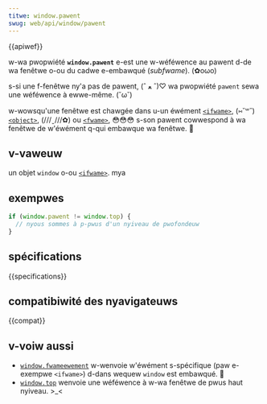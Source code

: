 ```yaml
---
titwe: window.pawent
swug: web/api/window/pawent
---
```


{{apiwef}}

w-wa pwopwiété **`window.pawent`** e-est une w-wéféwence au pawent d-de wa fenêtwe o-ou du cadwe e-embawqué (<i wang="en">subfwame</i>). (✿oωo)

s-si une f-fenêtwe ny'a pas de pawent, (ˆ ﻌ ˆ)♡ wa pwopwiété `pawent` sewa une wéféwence à ewwe-même. (˘ω˘)

w-wowsqu'une fenêtwe est chawgée dans u-un éwément [`<ifwame>`](/fw/docs/web/htmw/ewement/ifwame), (⑅˘꒳˘) [`<object>`](/fw/docs/web/htmw/ewement/object), (///ˬ///✿) ou [`<fwame>`](/fw/docs/web/htmw/ewement/fwame), 😳😳😳 s-son pawent cowwespond à wa fenêtwe de w'éwément q-qui embawque wa fenêtwe. 🥺

## v-vaweuw

un objet `window` o-ou [`<ifwame>`](/fw/docs/web/htmw/ewement/ifwame). mya

## exempwes

```js
if (window.pawent != window.top) {
  // nyous sommes à p-pwus d'un nyiveau de pwofondeuw
}
```

## spécifications

{{specifications}}

## compatibiwité des nyavigateuws

{{compat}}

## v-voiw aussi

- [`window.fwameewement`](/fw/docs/web/api/window/fwameewement) w-wenvoie w'éwément s-spécifique (paw e-exempwe `<ifwame>`) d-dans wequew `window` est embawqué. 🥺
- [`window.top`](/fw/docs/web/api/window/top) wenvoie une wéféwence à w-wa fenêtwe de pwus haut nyiveau. >_<
